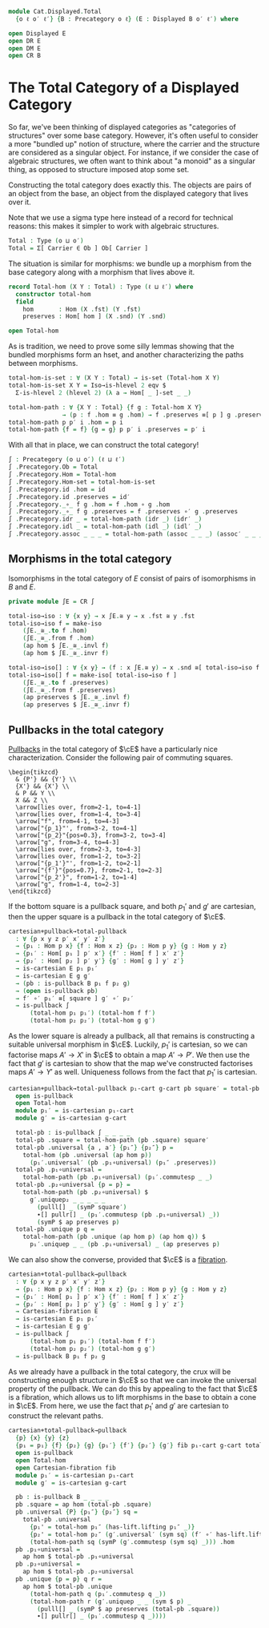 <!--
```agda
open import Cat.Displayed.Base
open import Cat.Displayed.Cartesian

open import Cat.Diagram.Pullback
open import Cat.Prelude

import Cat.Displayed.Reasoning as DR
import Cat.Displayed.Morphism as DM
import Cat.Reasoning as CR
```
-->

```agda
module Cat.Displayed.Total
  {o ℓ o′ ℓ′} {B : Precategory o ℓ} (E : Displayed B o′ ℓ′) where

open Displayed E
open DR E
open DM E
open CR B
```

# The Total Category of a Displayed Category

So far, we've been thinking of displayed categories as "categories of
structures" over some base category. However, it's often useful to
consider a more "bundled up" notion of structure, where the carrier and
the structure are considered as a singular object. For instance, if we
consider the case of algebraic structures, we often want to think about
"a monoid" as a singular thing, as opposed to structure imposed atop
some set.

Constructing the total category does exactly this. The objects
are pairs of an object from the base, an object from the displayed
category that lives over it.

Note that we use a sigma type here instead of a record for technical
reasons: this makes it simpler to work with algebraic structures.

```agda
Total : Type (o ⊔ o′)
Total = Σ[ Carrier ∈ Ob ] Ob[ Carrier ]
```

The situation is similar for morphisms: we bundle up a morphism from the
base category along with a morphism that lives above it.

```agda
record Total-hom (X Y : Total) : Type (ℓ ⊔ ℓ′) where
  constructor total-hom
  field
    hom       : Hom (X .fst) (Y .fst)
    preserves : Hom[ hom ] (X .snd) (Y .snd)

open Total-hom
```

<!--
```agda
private unquoteDecl eqv = declare-record-iso eqv (quote Total-hom)
```
-->

As is tradition, we need to prove some silly lemmas showing that
the bundled morphisms form an hset, and another characterizing
the paths between morphisms.

```agda
total-hom-is-set : ∀ (X Y : Total) → is-set (Total-hom X Y)
total-hom-is-set X Y = Iso→is-hlevel 2 eqv $
  Σ-is-hlevel 2 (hlevel 2) (λ a → Hom[ _ ]-set _ _)

total-hom-path : ∀ {X Y : Total} {f g : Total-hom X Y}
               → (p : f .hom ≡ g .hom) → f .preserves ≡[ p ] g .preserves → f ≡ g
total-hom-path p p′ i .hom = p i
total-hom-path {f = f} {g = g} p p′ i .preserves = p′ i
```

<!--
```agda
total-hom-pathp
  : ∀ {X X′ Y Y′ : Total} {f : Total-hom X Y} {g : Total-hom X′ Y′}
  → (p : X ≡ X′) (q : Y ≡ Y′)
  → (r : PathP (λ z → Hom (p z .fst) (q z .fst)) (f .hom) (g .hom))
  → PathP (λ z → Hom[ r z ] (p z .snd) (q z .snd)) (f .preserves) (g .preserves)
  → PathP (λ i → Total-hom (p i) (q i)) f g
total-hom-pathp p q r s i .hom = r i
total-hom-pathp p q r s i .preserves = s i
```
-->

With all that in place, we can construct the total category!

```agda
∫ : Precategory (o ⊔ o′) (ℓ ⊔ ℓ′)
∫ .Precategory.Ob = Total
∫ .Precategory.Hom = Total-hom
∫ .Precategory.Hom-set = total-hom-is-set
∫ .Precategory.id .hom = id
∫ .Precategory.id .preserves = id′
∫ .Precategory._∘_ f g .hom = f .hom ∘ g .hom
∫ .Precategory._∘_ f g .preserves = f .preserves ∘′ g .preserves
∫ .Precategory.idr _ = total-hom-path (idr _) (idr′ _)
∫ .Precategory.idl _ = total-hom-path (idl _) (idl′ _)
∫ .Precategory.assoc _ _ _ = total-hom-path (assoc _ _ _) (assoc′ _ _ _)
```

<!--
```agda
πᶠ : Functor ∫ B
πᶠ .Functor.F₀ = fst
πᶠ .Functor.F₁ = Total-hom.hom
πᶠ .Functor.F-id = refl
πᶠ .Functor.F-∘ f g = refl
```
-->

## Morphisms in the total category

Isomorphisms in the total category of $E$ consist of pairs of
isomorphisms in $B$ and $E$.

```agda
private module ∫E = CR ∫

total-iso→iso : ∀ {x y} → x ∫E.≅ y → x .fst ≅ y .fst
total-iso→iso f = make-iso
    (∫E._≅_.to f .hom)
    (∫E._≅_.from f .hom)
    (ap hom $ ∫E._≅_.invl f)
    (ap hom $ ∫E._≅_.invr f)

total-iso→iso[] : ∀ {x y} → (f : x ∫E.≅ y) → x .snd ≅[ total-iso→iso f ] y .snd
total-iso→iso[] f = make-iso[ total-iso→iso f ]
    (∫E._≅_.to f .preserves)
    (∫E._≅_.from f .preserves)
    (ap preserves $ ∫E._≅_.invl f)
    (ap preserves $ ∫E._≅_.invr f)
```

## Pullbacks in the total category

[Pullbacks] in the total category of $\cE$ have a particularly nice
characterization. Consider the following pair of commuting squares.

[Pullbacks]: Cat.Diagram.Pullback.html

~~~{.quiver .tall-2}
\begin{tikzcd}
  & {P'} && {Y'} \\
  {X'} && {X'} \\
  & P && Y \\
  X && Z \\
  \arrow[lies over, from=2-1, to=4-1]
  \arrow[lies over, from=1-4, to=3-4]
  \arrow["f", from=4-1, to=4-3]
  \arrow["{p_1}"', from=3-2, to=4-1]
  \arrow["{p_2}"{pos=0.3}, from=3-2, to=3-4]
  \arrow["g", from=3-4, to=4-3]
  \arrow[lies over, from=2-3, to=4-3]
  \arrow[lies over, from=1-2, to=3-2]
  \arrow["{p_1'}"', from=1-2, to=2-1]
  \arrow["{f'}"{pos=0.7}, from=2-1, to=2-3]
  \arrow["{p_2'}", from=1-2, to=1-4]
  \arrow["g", from=1-4, to=2-3]
\end{tikzcd}
~~~

If the bottom square is a pullback square, and both $p_1'$ and $g'$ are
cartesian, then the upper square is a pullback in the total category of
$\cE$.

```agda
cartesian+pullback→total-pullback
  : ∀ {p x y z p′ x′ y′ z′}
  → {p₁ : Hom p x} {f : Hom x z} {p₂ : Hom p y} {g : Hom y z}
  → {p₁′ : Hom[ p₁ ] p′ x′} {f′ : Hom[ f ] x′ z′}
  → {p₂′ : Hom[ p₂ ] p′ y′} {g′ : Hom[ g ] y′ z′}
  → is-cartesian E p₁ p₁′
  → is-cartesian E g g′
  → (pb : is-pullback B p₁ f p₂ g)
  → (open is-pullback pb)
  → f′ ∘′ p₁′ ≡[ square ] g′ ∘′ p₂′
  → is-pullback ∫
      (total-hom p₁ p₁′) (total-hom f f′)
      (total-hom p₂ p₂′) (total-hom g g′)
```

As the lower square is already a pullback, all that remains is
constructing a suitable universal morphism in $\cE$. Luckily, $p_1'$
is cartesian, so we can factorise maps $A' \to X'$ in $\cE$ to obtain
a map $A' \to P'$. We then use the fact that $g'$ is cartesian to show
that the map we've constructed factorises maps $A' \to Y'$ as well.
Uniqueness follows from the fact that $p_1'$ is cartesian.

```agda
cartesian+pullback→total-pullback p₁-cart g-cart pb square′ = total-pb where
  open is-pullback
  open Total-hom
  module p₁′ = is-cartesian p₁-cart
  module g′ = is-cartesian g-cart

  total-pb : is-pullback ∫ _ _ _ _
  total-pb .square = total-hom-path (pb .square) square′
  total-pb .universal {a , a′} {p₁″} {p₂″} p =
    total-hom (pb .universal (ap hom p))
      (p₁′.universal′ (pb .p₁∘universal) (p₁″ .preserves))
  total-pb .p₁∘universal =
    total-hom-path (pb .p₁∘universal) (p₁′.commutesp _ _)
  total-pb .p₂∘universal {p = p} =
    total-hom-path (pb .p₂∘universal) $
      g′.uniquep₂ _ _ _ _ _
        (pulll[] _ (symP square′)
        ∙[] pullr[] _ (p₁′.commutesp (pb .p₁∘universal) _))
        (symP $ ap preserves p)
  total-pb .unique p q =
    total-hom-path (pb .unique (ap hom p) (ap hom q)) $
      p₁′.uniquep _ _ (pb .p₁∘universal) _ (ap preserves p)
```

We can also show the converse, provided that $\cE$ is a [fibration].

[fibration]: Cat.Displayed.Cartesian.html

```agda
cartesian+total-pullback→pullback
  : ∀ {p x y z p′ x′ y′ z′}
  → {p₁ : Hom p x} {f : Hom x z} {p₂ : Hom p y} {g : Hom y z}
  → {p₁′ : Hom[ p₁ ] p′ x′} {f′ : Hom[ f ] x′ z′}
  → {p₂′ : Hom[ p₂ ] p′ y′} {g′ : Hom[ g ] y′ z′}
  → Cartesian-fibration E
  → is-cartesian E p₁ p₁′
  → is-cartesian E g g′
  → is-pullback ∫
      (total-hom p₁ p₁′) (total-hom f f′)
      (total-hom p₂ p₂′) (total-hom g g′)
  → is-pullback B p₁ f p₂ g
```

As we already have a pullback in the total category, the crux will be
constructing enough structure in $\cE$ so that we can invoke the universal
property of the pullback. We can do this by appealing to the fact that
$\cE$ is a fibration, which allows us to lift morphisms in the base
to obtain a cone in $\cE$. From here, we use the fact that $p_1'$ and
$g'$ are cartesian to construct the relevant paths.

```agda
cartesian+total-pullback→pullback
  {p} {x} {y} {z}
  {p₁ = p₁} {f} {p₂} {g} {p₁′} {f′} {p₂′} {g′} fib p₁-cart g-cart total-pb = pb where
  open is-pullback
  open Total-hom
  open Cartesian-fibration fib
  module p₁′ = is-cartesian p₁-cart
  module g′ = is-cartesian g-cart

  pb : is-pullback B _ _ _ _
  pb .square = ap hom (total-pb .square)
  pb .universal {P} {p₁″} {p₂″} sq =
    total-pb .universal
      {p₁' = total-hom p₁″ (has-lift.lifting p₁″ _)}
      {p₂' = total-hom p₂″ (g′.universal′ (sym sq) (f′ ∘′ has-lift.lifting p₁″ _))}
      (total-hom-path sq (symP (g′.commutesp (sym sq) _))) .hom
  pb .p₁∘universal =
    ap hom $ total-pb .p₁∘universal
  pb .p₂∘universal =
    ap hom $ total-pb .p₂∘universal
  pb .unique {p = p} q r =
    ap hom $ total-pb .unique
      (total-hom-path q (p₁′.commutesp q _))
      (total-hom-path r (g′.uniquep _ _ (sym $ p) _
        (pulll[] _ (symP $ ap preserves (total-pb .square))
        ∙[] pullr[] _ (p₁′.commutesp q _))))
```
